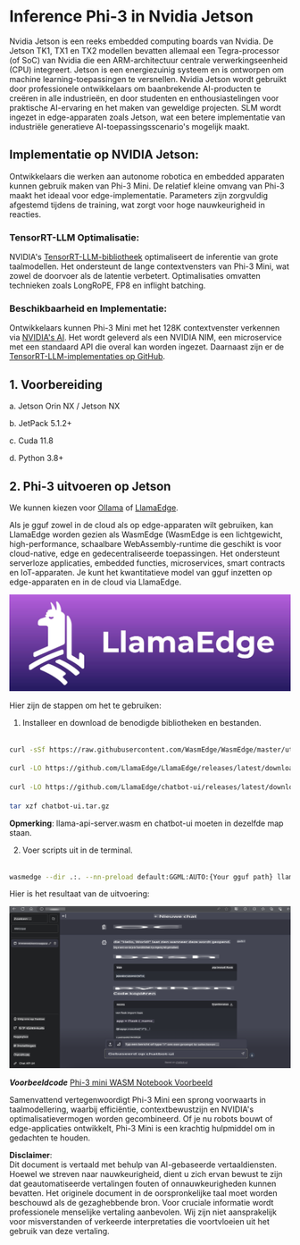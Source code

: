 # **Inference Phi-3 in Nvidia Jetson**

Nvidia Jetson is een reeks embedded computing boards van Nvidia. De Jetson TK1, TX1 en TX2 modellen bevatten allemaal een Tegra-processor (of SoC) van Nvidia die een ARM-architectuur centrale verwerkingseenheid (CPU) integreert. Jetson is een energiezuinig systeem en is ontworpen om machine learning-toepassingen te versnellen. Nvidia Jetson wordt gebruikt door professionele ontwikkelaars om baanbrekende AI-producten te creëren in alle industrieën, en door studenten en enthousiastelingen voor praktische AI-ervaring en het maken van geweldige projecten. SLM wordt ingezet in edge-apparaten zoals Jetson, wat een betere implementatie van industriële generatieve AI-toepassingsscenario's mogelijk maakt.

## Implementatie op NVIDIA Jetson:
Ontwikkelaars die werken aan autonome robotica en embedded apparaten kunnen gebruik maken van Phi-3 Mini. De relatief kleine omvang van Phi-3 maakt het ideaal voor edge-implementatie. Parameters zijn zorgvuldig afgestemd tijdens de training, wat zorgt voor hoge nauwkeurigheid in reacties.

### TensorRT-LLM Optimalisatie:
NVIDIA's [TensorRT-LLM-bibliotheek](https://github.com/NVIDIA/TensorRT-LLM?WT.mc_id=aiml-138114-kinfeylo) optimaliseert de inferentie van grote taalmodellen. Het ondersteunt de lange contextvensters van Phi-3 Mini, wat zowel de doorvoer als de latentie verbetert. Optimalisaties omvatten technieken zoals LongRoPE, FP8 en inflight batching.

### Beschikbaarheid en Implementatie:
Ontwikkelaars kunnen Phi-3 Mini met het 128K contextvenster verkennen via [NVIDIA's AI](https://www.nvidia.com/en-us/ai-data-science/generative-ai/). Het wordt geleverd als een NVIDIA NIM, een microservice met een standaard API die overal kan worden ingezet. Daarnaast zijn er de [TensorRT-LLM-implementaties op GitHub](https://github.com/NVIDIA/TensorRT-LLM).

## **1. Voorbereiding**

a. Jetson Orin NX / Jetson NX

b. JetPack 5.1.2+
   
c. Cuda 11.8
   
d. Python 3.8+

## **2. Phi-3 uitvoeren op Jetson**

We kunnen kiezen voor [Ollama](https://ollama.com) of [LlamaEdge](https://llamaedge.com).

Als je gguf zowel in de cloud als op edge-apparaten wilt gebruiken, kan LlamaEdge worden gezien als WasmEdge (WasmEdge is een lichtgewicht, high-performance, schaalbare WebAssembly-runtime die geschikt is voor cloud-native, edge en gedecentraliseerde toepassingen. Het ondersteunt serverloze applicaties, embedded functies, microservices, smart contracts en IoT-apparaten. Je kunt het kwantitatieve model van gguf inzetten op edge-apparaten en in de cloud via LlamaEdge.

![llamaedge](../../../../../translated_images/llamaedge.1356a35c809c5e9d89d8168db0c92161e87f5e2c34831f2fad800f00fc4e74dc.nl.jpg)

Hier zijn de stappen om het te gebruiken:

1. Installeer en download de benodigde bibliotheken en bestanden.

```bash

curl -sSf https://raw.githubusercontent.com/WasmEdge/WasmEdge/master/utils/install.sh | bash -s -- --plugin wasi_nn-ggml

curl -LO https://github.com/LlamaEdge/LlamaEdge/releases/latest/download/llama-api-server.wasm

curl -LO https://github.com/LlamaEdge/chatbot-ui/releases/latest/download/chatbot-ui.tar.gz

tar xzf chatbot-ui.tar.gz

```

**Opmerking**: llama-api-server.wasm en chatbot-ui moeten in dezelfde map staan.

2. Voer scripts uit in de terminal.

```bash

wasmedge --dir .:. --nn-preload default:GGML:AUTO:{Your gguf path} llama-api-server.wasm -p phi-3-chat

```

Hier is het resultaat van de uitvoering:

![llamaedgerun](../../../../../translated_images/llamaedgerun.66eb2acd7f14e814437879522158b9531ae7c955014d48d0708d0e4ce6ac94a6.nl.png)

***Voorbeeldcode*** [Phi-3 mini WASM Notebook Voorbeeld](https://github.com/Azure-Samples/Phi-3MiniSamples/tree/main/wasm)

Samenvattend vertegenwoordigt Phi-3 Mini een sprong voorwaarts in taalmodellering, waarbij efficiëntie, contextbewustzijn en NVIDIA's optimalisatievermogen worden gecombineerd. Of je nu robots bouwt of edge-applicaties ontwikkelt, Phi-3 Mini is een krachtig hulpmiddel om in gedachten te houden.

**Disclaimer**:  
Dit document is vertaald met behulp van AI-gebaseerde vertaaldiensten. Hoewel we streven naar nauwkeurigheid, dient u zich ervan bewust te zijn dat geautomatiseerde vertalingen fouten of onnauwkeurigheden kunnen bevatten. Het originele document in de oorspronkelijke taal moet worden beschouwd als de gezaghebbende bron. Voor cruciale informatie wordt professionele menselijke vertaling aanbevolen. Wij zijn niet aansprakelijk voor misverstanden of verkeerde interpretaties die voortvloeien uit het gebruik van deze vertaling.